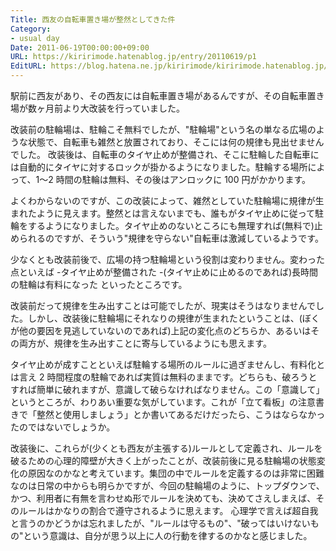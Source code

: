 ```yaml
---
Title: 西友の自転車置き場が整然としてきた件
Category:
- usual day
Date: 2011-06-19T00:00:00+09:00
URL: https://kiririmode.hatenablog.jp/entry/20110619/p1
EditURL: https://blog.hatena.ne.jp/kiririmode/kiririmode.hatenablog.jp/atom/entry/8454420450078211015
---
```



駅前に西友があり、その西友には自転車置き場があるんですが、その自転車置き場が数ヶ月前より大改装を行っていました。

改装前の駐輪場は、駐輪こそ無料でしたが、"駐輪場"という名の単なる広場のような状態で、自転車も雑然と放置されており、そこには何の規律も見出せませんでした。
改装後は、自転車のタイヤ止めが整備され、そこに駐輪した自転車には自動的にタイヤに対するロックが掛かるようになりました。駐輪する場所によって、1〜2 時間の駐輪は無料、その後はアンロックに 100 円がかかります。

よくわからないのですが、この改装によって、雑然としていた駐輪場に規律が生まれたように見えます。整然とは言えないまでも、誰もがタイヤ止めに従って駐輪をするようになりました。タイヤ止めのないところにも無理すれば(無料で)止められるのですが、そういう"規律を守らない"自転車は激減しているようです。


少なくとも改装前後で、広場の持つ駐輪場という役割は変わりません。変わった点といえば
-タイヤ止めが整備された
-(タイヤ止めに止めるのであれば)長時間の駐輪は有料になった
といったところです。

改装前だって規律を生み出すことは可能でしたが、現実はそうはなりませんでした。しかし、改装後に駐輪場にそれなりの規律が生まれたということは、(ぼくが他の要因を見逃していないのであれば)上記の変化点のどちらか、あるいはその両方が、規律を生み出すことに寄与しているようにも思えます。

タイヤ止めが成すことといえば駐輪する場所のルールに過ぎませんし、有料化とは言え 2 時間程度の駐輪であれば実質は無料のままです。どちらも、破ろうとすれば簡単に破れますが、意識して破らなければなりません。この「意識して」というところが、わりあい重要な気がしています。これが「立て看板」の注意書きで「整然と使用しましょう」とか書いてあるだけだったら、こうはならなかったのではないでしょうか。

改装後に、これらが(少くとも西友が主張する)ルールとして定義され、ルールを破るための心理的障壁が大きく上がったことが、改装前後に見る駐輪場の状態変化の原因なのかなと考えています。集団の中でルールを定義するのは非常に困難なのは日常の中からも明らかですが、今回の駐輪場のように、トップダウンで、かつ、利用者に有無を言わせぬ形でルールを決めても、決めてさえしまえば、そのルールはかなりの割合で遵守されるように思えます。
心理学で言えば超自我と言うのかどうかは忘れましたが、"ルールは守るもの"、"破ってはいけないもの"という意識は、自分が思う以上に人の行動を律するのかなと感じました。
